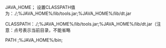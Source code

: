 JAVA_HOME；
设置CLASSPATH值为：./;%JAVA_HOME%/lib/tools.jar;%JAVA_HOME%/lib/dt.jar

CLASSPATH：./;%JAVA_HOME%/lib/tools.jar;%JAVA_HOME%/lib/dt.jar（注意：点号表示当前目录，不能省略

PATH ;%JAVA_HOME%/bin;